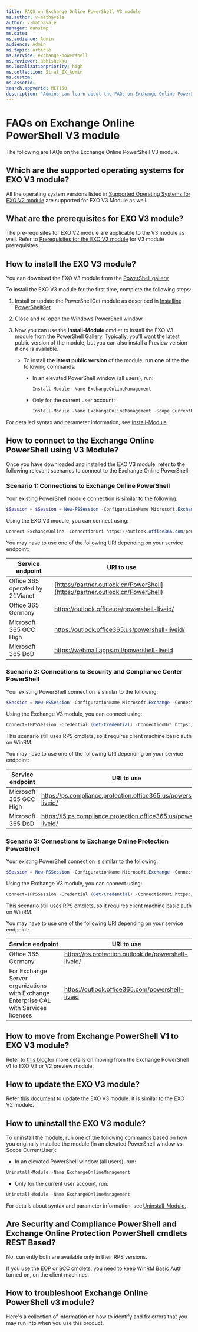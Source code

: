 ```yaml
---
title: FAQS on Exchange Online PowerShell V3 module
ms.author: v-mathavale
author: v-mathavale
manager: dansimp
ms.date:
ms.audience: Admin
audience: Admin
ms.topic: article
ms.service: exchange-powershell
ms.reviewer: abhishekku
ms.localizationpriority: high
ms.collection: Strat_EX_Admin
ms.custom:
ms.assetid:
search.appverid: MET150
description: "Admins can learn about the FAQs on Exchange Online PowerShell V3 module."
---
```


# FAQs on Exchange Online PowerShell V3 module

The following are FAQs on the Exchange Online PowerShell V3 module.

## Which are the supported operating systems for EXO V3 module?

All the operating system versions listed in [Supported Operating Systems for EXO V2 module](exchange-online-powershell-v2.md#supported-operating-systems-for-the-exo-v2-module) are supported for EXO V3 Module as well.

## What are the prerequisites for EXO V3 module?

The pre-requisites for EXO V2 module are applicable to the V3 module as well. Refer to [Prerequisites for the EXO V2 module](exchange-online-powershell-v2.md#prerequisites-for-the-exo-v2-module) for V3 module prerequisites.

## How to install the EXO V3 module?

You can download the EXO V3 module from the [PowerShell gallery](https://www.powershellgallery.com/packages/ExchangeOnlineManagement/)  

To install the EXO V3 module for the first time, complete the following steps:

1. Install or update the PowerShellGet module as described in [Installing PowerShellGet](/powershell/scripting/gallery/installing-psget).

2. Close and re-open the Windows PowerShell window.

3. Now you can use the **Install-Module** cmdlet to install the EXO V3 module from the PowerShell Gallery. Typically, you'll want the latest public version of the module, but you can also install a Preview version if one is available.

   - To install **the latest public version** of the module, run **one** of the the following commands:

     - In an elevated PowerShell window (all users), run:

       ```powershell
       Install-Module -Name ExchangeOnlineManagement
       ```

     - Only for the current user account:

       ```powershell
       Install-Module -Name ExchangeOnlineManagement -Scope CurrentUser
       ```

For detailed syntax and parameter information, see [Install-Module](/powershell/module/powershellget/install-module).

## How to connect to the Exchange Online PowerShell using V3 Module? 

Once you have downloaded and installed the EXO V3 module, refer to the following relevant scenarios to connect to the Exchange Online PowerShell:

### Scenario 1: Connections to Exchange Online PowerShell 

Your existing PowerShell module connection is similar to the following: 

```powershell
$Session = $Session = New-PSSession -ConfigurationName Microsoft.Exchange -ConnectionUri https://outlook.office365.com/powershell-liveid/ -Credential $UserCredential -Authentication Basic -AllowRedirection 
```
Using the EXO V3 module, you can connect using: 

```powershell
Connect-ExchangeOnline -ConnectionUri https://outlook.office365.com/powershell-liveid/ -UserPrincipalName sally@contoso.com 
```
You may have to use one of the following URI depending on your service endpoint: 

|Service endpoint   |URI to use   |
|---------|---------|
|Office 365 operated by 21Vianet      | [https://partner.outlook.cn/PowerShell](https://partner.outlook.cn/PowerShell)         |
|Office 365 Germany      |[https://outlook.office.de/powershell-liveid/ ](https://outlook.office.de/powershell-liveid/ )         |
|Microsoft 365 GCC High      | [https://outlook.office365.us/powershell-liveid/ ](https://outlook.office365.us/powershell-liveid/ )        |
|Microsoft 365 DoD    |  [https://webmail.apps.mil/powershell-liveid ](https://webmail.apps.mil/powershell-liveid )       |

### Scenario 2: Connections to Security and Compliance Center PowerShell 

Your existing PowerShell connection is similar to the following: 

```powershell
$Session = New-PSSession -ConfigurationName Microsoft.Exchange -ConnectionUri https://ps.compliance.protection.outlook.com/powershell-liveid/ -Credential $UserCredential -Authentication Basic -AllowRedirection 
```

Using the Exchange V3 module, you can connect using: 

```powershell
Connect-IPPSSession -Credential (Get-Credential) -ConnectionUri https://ps.compliance.protection.outlook.com/powershell-liveid/ 
```
This scenario still uses RPS cmdlets, so it requires client machine basic auth on WinRM. 

You may have to use one of the following URI depending on your service endpoint: 

|Service endpoint   |URI to use   |
|---------|---------|
|Microsoft 365 GCC High     | [https://ps.compliance.protection.office365.us/powershell-liveid/ ](https://ps.compliance.protection.office365.us/powershell-liveid/ )        |
|Microsoft 365 DoD     | [https://l5.ps.compliance.protection.office365.us/powershell-liveid/ ](https://l5.ps.compliance.protection.office365.us/powershell-liveid/ )        |

### Scenario 3: Connections to Exchange Online Protection PowerShell 

Your existing PowerShell connection is similar to the following: 

```powershell
$Session = New-PSSession -ConfigurationName Microsoft.Exchange -ConnectionUri https://ps.protection.outlook.com/powershell-liveid/ -Credential $UserCredential -Authentication Basic -AllowRedirection 
```

Using the Exchange V3 module, you can connect using: 

```powershell
Connect-IPPSSession -Credential (Get-Credential) -ConnectionUri https://ps.protection.outlook.com/powershell-liveid/ 
```
This scenario still uses RPS cmdlets, so it requires client machine basic auth on WinRM. 

You may have to use one of the following URI depending on your service endpoint: 

|Service endpoint   |URI to use  |
|---------|---------|
|Office 365 Germany      | [https://ps.protection.outlook.de/powershell-liveid/ ](https://ps.protection.outlook.de/powershell-liveid/ )        |
|For Exchange Server organizations with Exchange Enterprise CAL with Services licenses     |[https://outlook.office365.com/powershell-liveid ](https://outlook.office365.com/powershell-liveid )         |

## How to move from Exchange PowerShell V1 to EXO V3 module?

Refer to [this blog](https://techcommunity.microsoft.com/t5/exchange-team-blog/moving-from-the-exchange-powershell-v1-module-to-the-v2-preview/ba-p/3450679)for more details on moving from the Exchange PowerShell v1 to EXO V3 or V2 preview module.  

## How to update the EXO V3 module?

Refer [this document](exchange-online-powershell-v2.md#update-the-exo-v2-module) to update the EXO V3 module. It is similar to the EXO V2 module.

## How to uninstall the EXO V3 module?

To uninstall the module, run one of the following commands based on how you originally installed the module (in an elevated PowerShell window vs. Scope CurrentUser): 

- In an elevated PowerShell window (all users), run: 

```powershell
Uninstall-Module -Name ExchangeOnlineManagement 
```

- Only for the current user account, run: 

```powershell
Uninstall-Module -Name ExchangeOnlineManagement 
```
For details about syntax and parameter information, see [Uninstall-Module.](/powershell/module/powershellget/uninstall-module)  

## Are Security and Compliance PowerShell and Exchange Online Protection PowerShell cmdlets REST Based? 

No, currently both are available only in their RPS versions. 

If you use the EOP or SCC cmdlets, you need to keep WinRM Basic Auth turned on, on the client machines.  

## How to troubleshoot Exchange Online PowerShell v3 module? 

Here's a collection of information on how to identify and fix errors that you may run into when you use this product. 